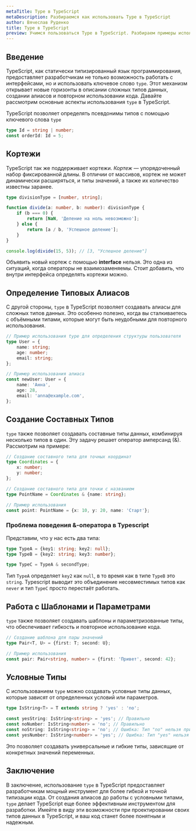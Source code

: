```yaml
---
metaTitle: Type в TypeScript
metaDescription: Разбираемся как использовать Type в TypeScript
author: Вячеслав Руденко
title: Type в TypeScript
preview: Учимся пользоваться Type в TypeScript. Разбираем примеры использования
---
```


## Введение

TypeScript, как статически типизированный язык программирования, предоставляет разработчикам не только возможность работать с интерфейсами, но и использовать ключевое слово `type`. Этот механизм открывает новые горизонты в описании сложных типов данных, создании алиасов и повторном использовании кода. Давайте рассмотрим основные аспекты использования `type` в TypeScript.

TypeScript позволяет определять псевдонимы типов с помощью ключевого слова `type`

```typescript
type Id = string | number;
const orderId: Id = 5;
```

## Кортежи

TypeScript так же поддерживает кортежи. _Кортеж_ — упорядоченный набор фиксированной длины. В отличии от массивов, кортеж не может динамически расширяться, и типы значений, а также их количество известны заранее.

```typescript
type divisionType = [number, string];

function divide(a: number, b: number): divisionType {
    if (b === 0) {
        return [NaN, 'Деление на ноль невозможно'];
    } else {
        return [a / b, 'Успешное деление'];
    }
}

console.log(divide(15, 5)); // [3, "Успешное деление"]
```

Объявить новый кортеж с помощью **interface** нельзя. Это одна из ситуаций, когда операторы не взаимозаменяемы. Стоит добавить, что внутри интерфейса определять кортежи можно.

## Определение Типовых Алиасов

С другой стороны, `type` в TypeScript позволяет создавать алиасы для сложных типов данных. Это особенно полезно, когда вы сталкиваетесь с объёмными типами, которые могут быть неудобными для повторного использования.

```typescript
// Пример использования type для определения структуры пользователя
type User = {
    name: string;
    age: number;
    email: string;
};

// Пример использования алиаса
const newUser: User = {
    name: 'Анна',
    age: 28,
    email: 'anna@example.com',
};
```

## Создание Составных Типов

`type` также позволяет создавать составные типы данных, комбинируя несколько типов в один. Эту задачу решает оператор амперсанд (&). Рассмотрим на примере:

```typescript
// Создание составного типа для точных координат
type Coordinates = {
    x: number;
    y: number;
};

// Создание составного типа для точки с названием
type PointName = Coordinates & {name: string};

// Пример использования
const point: PointName = {x: 10, y: 20, name: 'Старт'};
```

### Проблема поведения &-оператора в Typescript

Представим, что у нас есть два типа:

```typescript
type TypeA = {key1: string; key2: null};
type TypeB = {key2: string; key3: number};

type TypeC = TypeA & secondType;
```

Тип `TypeA` определяет `key2` как `null`, в то время как в типе `TypeB` это `string`. Typescript выводит это объединение несовместимых типов как `never` и тип `TypeC` просто перестаёт работать.

## Работа с Шаблонами и Параметрами

`type` также позволяет создавать шаблоны и параметризованные типы, что обеспечивает гибкость и повторное использование кода.

```typescript
// Создание шаблона для пары значений
type Pair<T, U> = {first: T; second: U};

// Пример использования
const pair: Pair<string, number> = {first: 'Привет', second: 42};
```

## Условные Типы

С использованием `type` можно создавать условные типы данных, которые зависят от определенных условий или параметров.

```typescript
type IsString<T> = T extends string ? 'yes' : 'no';

const yesString: IsString<string> = 'yes'; // Правильно
const noNumber: IsString<number> = 'no'; // Правильно
const noString: IsString<string> = 'no'; // Ошибка: Тип "no" нельзя присвоить типу "yes"
const yesNumber: IsString<number> = 'yes'; // Ошибка: Тип "yes" нельзя присвоить типу "no"
```

Это позволяет создавать универсальные и гибкие типы, зависящие от конкретных значений переменных.

## Заключение

В заключение, использование `type` в TypeScript предоставляет разработчикам мощный инструмент для более гибкой и точной типизации кода. От создания алиасов до работы с условными типами, `type` делает TypeScript еще более эффективным инструментом для разработки. Имейте в виду эти возможности при проектировании своих типов данных в TypeScript, и ваш код станет более понятным и надежным.
